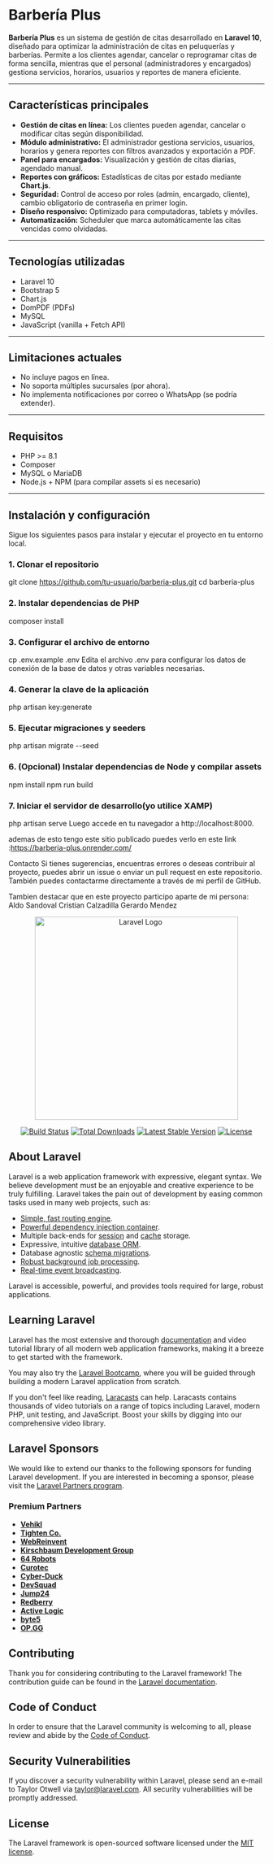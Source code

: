 # Barbería Plus

**Barbería Plus** es un sistema de gestión de citas desarrollado en **Laravel 10**, diseñado para optimizar la administración de citas en peluquerías y barberías. Permite a los clientes agendar, cancelar o reprogramar citas de forma sencilla, mientras que el personal (administradores y encargados) gestiona servicios, horarios, usuarios y reportes de manera eficiente.

---

## Características principales

- **Gestión de citas en línea:** Los clientes pueden agendar, cancelar o modificar citas según disponibilidad.
- **Módulo administrativo:** El administrador gestiona servicios, usuarios, horarios y genera reportes con filtros avanzados y exportación a PDF.
- **Panel para encargados:** Visualización y gestión de citas diarias, agendado manual.
- **Reportes con gráficos:** Estadísticas de citas por estado mediante **Chart.js**.
- **Seguridad:** Control de acceso por roles (admin, encargado, cliente), cambio obligatorio de contraseña en primer login.
- **Diseño responsivo:** Optimizado para computadoras, tablets y móviles.
- **Automatización:** Scheduler que marca automáticamente las citas vencidas como olvidadas.

---

## Tecnologías utilizadas

- Laravel 10
- Bootstrap 5
- Chart.js
- DomPDF (PDFs)
- MySQL
- JavaScript (vanilla + Fetch API)

---

## Limitaciones actuales

- No incluye pagos en línea.
- No soporta múltiples sucursales (por ahora).
- No implementa notificaciones por correo o WhatsApp (se podría extender).

---

## Requisitos

- PHP >= 8.1
- Composer
- MySQL o MariaDB
- Node.js + NPM (para compilar assets si es necesario)

---

## Instalación y configuración

Sigue los siguientes pasos para instalar y ejecutar el proyecto en tu entorno local.

### 1. Clonar el repositorio
git clone https://github.com/tu-usuario/barberia-plus.git
cd barberia-plus
### 2. Instalar dependencias de PHP
composer install
### 3. Configurar el archivo de entorno
cp .env.example .env
Edita el archivo .env para configurar los datos de conexión de la base de datos y otras variables necesarias.

### 4. Generar la clave de la aplicación
php artisan key:generate
### 5. Ejecutar migraciones y seeders
php artisan migrate --seed
### 6. (Opcional) Instalar dependencias de Node y compilar assets
npm install
npm run build
### 7. Iniciar el servidor de desarrollo(yo utilice XAMP)
php artisan serve
Luego accede en tu navegador a http://localhost:8000.

ademas de esto tengo este sitio publicado puedes verlo en este link :https://barberia-plus.onrender.com/ 


Contacto
Si tienes sugerencias, encuentras errores o deseas contribuir al proyecto, puedes abrir un issue o enviar un pull request en este repositorio.
También puedes contactarme directamente a través de mi perfil de GitHub.

Tambien destacar que en este proyecto participo aparte de mi persona:
Aldo Sandoval
Cristian Calzadilla 
Gerardo Mendez


<p align="center"><a href="https://laravel.com" target="_blank"><img src="https://raw.githubusercontent.com/laravel/art/master/logo-lockup/5%20SVG/2%20CMYK/1%20Full%20Color/laravel-logolockup-cmyk-red.svg" width="400" alt="Laravel Logo"></a></p>

<p align="center">
<a href="https://github.com/laravel/framework/actions"><img src="https://github.com/laravel/framework/workflows/tests/badge.svg" alt="Build Status"></a>
<a href="https://packagist.org/packages/laravel/framework"><img src="https://img.shields.io/packagist/dt/laravel/framework" alt="Total Downloads"></a>
<a href="https://packagist.org/packages/laravel/framework"><img src="https://img.shields.io/packagist/v/laravel/framework" alt="Latest Stable Version"></a>
<a href="https://packagist.org/packages/laravel/framework"><img src="https://img.shields.io/packagist/l/laravel/framework" alt="License"></a>
</p>

## About Laravel

Laravel is a web application framework with expressive, elegant syntax. We believe development must be an enjoyable and creative experience to be truly fulfilling. Laravel takes the pain out of development by easing common tasks used in many web projects, such as:

- [Simple, fast routing engine](https://laravel.com/docs/routing).
- [Powerful dependency injection container](https://laravel.com/docs/container).
- Multiple back-ends for [session](https://laravel.com/docs/session) and [cache](https://laravel.com/docs/cache) storage.
- Expressive, intuitive [database ORM](https://laravel.com/docs/eloquent).
- Database agnostic [schema migrations](https://laravel.com/docs/migrations).
- [Robust background job processing](https://laravel.com/docs/queues).
- [Real-time event broadcasting](https://laravel.com/docs/broadcasting).

Laravel is accessible, powerful, and provides tools required for large, robust applications.

## Learning Laravel

Laravel has the most extensive and thorough [documentation](https://laravel.com/docs) and video tutorial library of all modern web application frameworks, making it a breeze to get started with the framework.

You may also try the [Laravel Bootcamp](https://bootcamp.laravel.com), where you will be guided through building a modern Laravel application from scratch.

If you don't feel like reading, [Laracasts](https://laracasts.com) can help. Laracasts contains thousands of video tutorials on a range of topics including Laravel, modern PHP, unit testing, and JavaScript. Boost your skills by digging into our comprehensive video library.

## Laravel Sponsors

We would like to extend our thanks to the following sponsors for funding Laravel development. If you are interested in becoming a sponsor, please visit the [Laravel Partners program](https://partners.laravel.com).

### Premium Partners

- **[Vehikl](https://vehikl.com/)**
- **[Tighten Co.](https://tighten.co)**
- **[WebReinvent](https://webreinvent.com/)**
- **[Kirschbaum Development Group](https://kirschbaumdevelopment.com)**
- **[64 Robots](https://64robots.com)**
- **[Curotec](https://www.curotec.com/services/technologies/laravel/)**
- **[Cyber-Duck](https://cyber-duck.co.uk)**
- **[DevSquad](https://devsquad.com/hire-laravel-developers)**
- **[Jump24](https://jump24.co.uk)**
- **[Redberry](https://redberry.international/laravel/)**
- **[Active Logic](https://activelogic.com)**
- **[byte5](https://byte5.de)**
- **[OP.GG](https://op.gg)**

## Contributing

Thank you for considering contributing to the Laravel framework! The contribution guide can be found in the [Laravel documentation](https://laravel.com/docs/contributions).

## Code of Conduct

In order to ensure that the Laravel community is welcoming to all, please review and abide by the [Code of Conduct](https://laravel.com/docs/contributions#code-of-conduct).

## Security Vulnerabilities

If you discover a security vulnerability within Laravel, please send an e-mail to Taylor Otwell via [taylor@laravel.com](mailto:taylor@laravel.com). All security vulnerabilities will be promptly addressed.

## License

The Laravel framework is open-sourced software licensed under the [MIT license](https://opensource.org/licenses/MIT).
